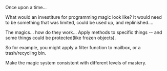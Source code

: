 Once upon a time...

What would an investiture for programming magic look like? 
It would need to be something that was limited, could be used up, and replinished....

The magics... how do they work...
Apply methods to specific things -- and some things could be protected(like frozen objects). 

So for example, you might apply a filter function to mailbox, or a trash/recycling bin. 



Make the magic system consistent with different levels of mastery. 




